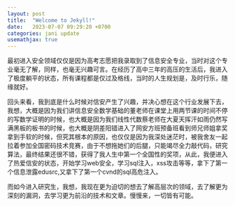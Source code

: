 ```yaml
---
layout: post
title:  "Welcome to Jekyll!"
date:   2023-07-07 09:29:20 +0700
categories: jani update
usemathjax: true
---
```



最初进入安全领域仅仅是因为高考志愿把我录取到了信息安全专业，当时对这个专业毫无了解，同样，也毫无兴趣可言。在经历了高中三年的高压的生活后，我进入了极度躺平的状态，所有课程都是仅过及格线，当时的人生规划是，及时行乐，随缘就好。

回头来看，我到底是什么时候对信安产生了兴趣，并决心想在这个行业发展下去，我想，大概是因为我们讲信息安全数学基础的董老师在课堂上用两节课的时间不停的写数学证明的时候，也大概是因为我们线性代数蔡老师在大夏天挥汗如雨仍然写满黑板的板书的时候，也大概是阴差阳错进入了网安方班预备班看到师兄师姐拿奖拿到手软的时候，但究其根本的原因，也仅仅是因为我深处迷茫时，被我舍友一起拉着参加全国密码技术竞赛，由于不想拖她们的后腿，只能竭尽全力敲代码，研究算法，最终结果还很不错，获得了我人生中第一个全国性的奖项，从此，我便进入了热爱信安的状态，开始学习web安全，学习sql注入，xss攻击等等，拿下了第一个信息泄露edusrc,又拿下了第一个cvnd的sql高危注入。

而如今进入研究生，我想，我现在更为迫切的想去了解高层次的领域，去了解更为深刻的漏洞，去学习更为前沿的技术和文章。慢慢来，一切皆有可能。
